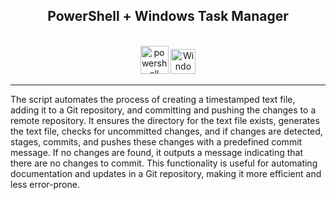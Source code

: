 <h2 align="center">PowerShell + Windows Task Manager</h2><br>
<div align="center"><img src="https://upload.wikimedia.org/wikipedia/commons/2/2f/PowerShell_5.0_icon.png" alt="powershell" width="45" height="45"/>
<img src="https://winaero.com/blog/wp-content/uploads/2017/06/task-scheduler-clock-time-date-icon.png" alt="Windows Task Scheduler" width="40" height="40"/>
</div>
<hr>

<p>
  The script automates the process of creating a timestamped text file, adding it to a Git repository, and committing and pushing the changes to a remote repository. It ensures the directory for the text file exists, generates the text file, checks for uncommitted changes, and if changes are detected, stages, commits, and pushes these changes with a predefined commit message. If no changes are found, it outputs a message indicating that there are no changes to commit. This functionality is useful for automating documentation and updates in a Git repository, making it more efficient and less error-prone.
</p>
